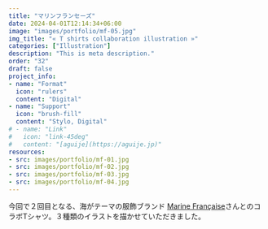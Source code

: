 ```yaml
---
title: "マリンフランセーズ"
date: 2024-04-01T12:14:34+06:00
image: "images/portfolio/mf-05.jpg"
img_title: "« T shirts collaboration illustration »"
categories: ["Illustration"]
description: "This is meta description."
order: "32"
draft: false
project_info:
- name: "Format"
  icon: "rulers"
  content: "Digital"
- name: "Support"
  icon: "brush-fill"
  content: "Stylo, Digital"
# - name: "Link"
#   icon: "link-45deg"
#   content: "[aguije](https://aguije.jp)"
resources:
- src: images/portfolio/mf-01.jpg
- src: images/portfolio/mf-02.jpg
- src: images/portfolio/mf-03.jpg
- src: images/portfolio/mf-04.jpg
---
```

今回で２回目となる、海がテーマの服飾ブランド [Marine Française](https://lamarinefrancaise.jp/)さんとのコラボTシャツ。３種類のイラストを描かせていただきました。
